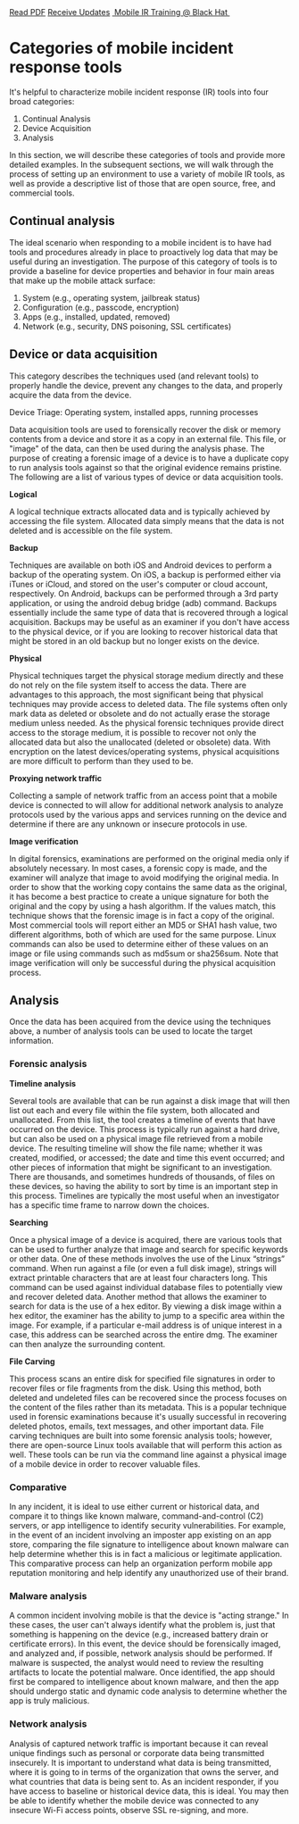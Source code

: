 <div class="cta-banner">
  <a class="cta-banner-pdf" href="https://info.nowsecure.com/IRforAndroidandiOS_PDFRequest.html">Read PDF<i class="fa fa-file-pdf-o"></i></a>
    <a class="cta-banner-update" href="https://info.nowsecure.com/IRforAndroidandiOS_Updates.html">Receive Updates<i class="fa fa-bell-o"></i></a>
  <a class="cta-banner-update" href="https://www.blackhat.com/us-16/training/mobile-incident-response-ir-for-android-and-ios.html">&nbsp;Mobile IR Training @ Black Hat&nbsp;<i class="fa fa-external-link"></i></a>
</div>

# Categories of mobile incident response tools

It's helpful to characterize mobile incident response (IR) tools into four broad categories:

1. Continual Analysis
2. Device Acquisition
3. Analysis

In this section, we will describe these categories of tools and provide more detailed examples. In the subsequent sections, we will walk through the process of setting up an environment to use a variety of mobile IR tools, as well as provide a descriptive list of those that are open source, free, and commercial tools.

## Continual analysis
The ideal scenario when responding to a mobile incident is to have had tools and procedures already in place to proactively log data that may be useful during an investigation. The purpose of this category of tools is to provide a baseline for device properties and behavior in four main areas that make up the mobile attack surface:

  1. System (e.g., operating system, jailbreak status)
  2. Configuration (e.g., passcode, encryption)
  3. Apps (e.g., installed, updated, removed)
  4. Network (e.g., security, DNS poisoning, SSL certificates)

## Device or data acquisition
This category describes the techniques used (and relevant tools) to properly handle the device, prevent any changes to the data, and properly acquire the data from the device.

Device Triage: Operating system, installed apps, running processes

Data acquisition tools are used to forensically recover the disk or memory contents from a device and store it as a copy in an external file. This file, or "image" of the data, can then be used during the analysis phase. The purpose of creating a forensic image of a device is to have a duplicate copy to run analysis tools against so that the original evidence remains pristine. The following are a list of various types of device or data acquisition tools.

**Logical**

A logical technique extracts allocated data and is typically achieved by accessing the file system. Allocated data simply means that the data is not deleted and is accessible on the file system.

**Backup**

Techniques are available on both iOS and Android devices to perform a backup of the operating system. On iOS, a backup is performed either via iTunes or iCloud, and stored on the user's computer or cloud account, respectively. On Android, backups can be performed through a 3rd party application, or using the android debug bridge (adb) command. Backups essentially include the same type of data that is recovered through a logical acquisition. Backups may be useful as an examiner if you don't have access to the physical device, or if you are looking to recover historical data that might be stored in an old backup but no longer exists on the device.

**Physical**

Physical techniques target the physical storage medium directly and these do not rely on the file system itself to access the data. There are advantages to this approach, the most significant being that physical techniques may provide access to deleted data. The file systems often only mark data as deleted or obsolete and do not actually erase the storage medium unless needed. As the physical forensic techniques provide direct access to the storage medium, it is possible to recover not only the allocated data but also the unallocated (deleted or obsolete) data. With encryption on the latest devices/operating systems, physical acquisitions are more difficult to perform than they used to be.

**Proxying network traffic**

Collecting a sample of network traffic from an access point that a mobile device is connected to will allow for additional network analysis to analyze protocols used by the various apps and services running on the device and determine if there are any unknown or insecure protocols in use.

**Image verification**

In digital forensics, examinations are performed on the original media only if absolutely necessary. In most cases, a forensic copy is made, and the examiner will analyze that image to avoid modifying the original media. In order to show that the working copy contains the same data as the original, it has become a best practice to create a unique signature for both the original and the copy by using a hash algorithm. If the values match, this technique shows that the forensic image is in fact a copy of the original. Most commercial tools will report either an MD5 or SHA1 hash value, two different algorithms, both of which are used for the same purpose. Linux commands can also be used to determine either of these values on an image or file using commands such as md5sum or sha256sum. Note that image verification will only be successful during the physical acquisition process.

## Analysis
Once the data has been acquired from the device using the techniques above, a number of analysis tools can be used to locate the target information.

### Forensic analysis
**Timeline analysis**

Several tools are available that can be run against a disk image that will then list out each and every file within the file system, both allocated and unallocated. From this list, the tool creates a timeline of events that have occurred on the device. This process is typically run against a hard drive, but can also be used on a physical image file retrieved from a mobile device. The resulting timeline will show the file name; whether it was created, modified, or accessed; the date and time this event occurred; and other pieces of information that might be significant to an investigation. There are thousands, and sometimes hundreds of thousands, of files on these devices, so having the ability to sort by time is an important step in this process. Timelines are typically the most useful when an investigator has a specific time frame to narrow down the choices. 

**Searching**

Once a physical image of a device is acquired, there are various tools that can be used to further analyze that image and search for specific keywords or other data. One of these methods involves the use of the Linux “strings” command. When run against a file (or even a full disk image), strings will extract printable characters that are at least four characters long. This command can be used against individual database files to potentially view and recover deleted data. Another method that allows the examiner to search for data is the use of a hex editor. By viewing a disk image within a hex editor, the examiner has the ability to jump to a specific area within the image. For example, if a particular e-mail address is of unique interest in a case, this address can be searched across the entire dmg. The examiner can then analyze the surrounding content.

**File Carving**

This process scans an entire disk for specified file signatures in order to recover files or file fragments from the disk. Using this method, both deleted and undeleted files can be recovered since the process focuses on the content of the files rather than its metadata. This is a popular technique used in forensic examinations because it's usually successful in recovering deleted photos, emails, text messages, and other important data. File carving techniques are built into some forensic analysis tools; however, there are open-source Linux tools available that will perform this action as well. These tools can be run via the command line against a physical image of a mobile device in order to recover valuable files.

### Comparative
In any incident, it is ideal to use either current or historical data, and compare it to things like known malware, command-and-control (C2) servers, or app intelligence to identify security vulnerabilities. For example, in the event of an incident involving an imposter app existing on an app store, comparing the file signature to intelligence about known malware can help determine whether this is in fact a malicious or legitimate application. This comparative process can help an organization perform mobile app reputation monitoring and help identify any unauthorized use of their brand.

### Malware analysis
A common incident involving mobile is that the device is "acting strange." In these cases, the user can't always identify what the problem is, just that something is happening on the device (e.g., increased battery drain or certificate errors). In this event, the device should be forensically imaged, and analyzed and, if possible, network analysis should be performed. If malware is suspected, the analyst would need to review the resulting artifacts to locate the potential malware. Once identified, the app should first be compared to intelligence about known malware, and then the app should undergo static and dynamic code analysis to determine whether the app is truly malicious.

### Network analysis
Analysis of captured network traffic is important because it can reveal unique findings such as personal or corporate data being transmitted insecurely. It is important to understand what data is being transmitted, where it is going to in terms of the organization that owns the server, and what countries that data is being sent to. As an incident responder, if you have access to baseline or historical device data, this is ideal. You may then be able to identify whether the mobile device was connected to any insecure Wi-Fi access points, observe SSL re-signing, and more.
